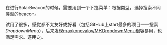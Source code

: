 在进行SolarBeacon的时候，需要用到一个下拉菜单：根据类型，选择搜索不同类型的beacon。

试用了很多，感觉都不太友好或好看（包括GitHub上start最多的项目——搜索*DropdownMenu*），后来发现[maxkonovalov/MKDropdownMenu](https://github.com/maxkonovalov/MKDropdownMenu)很容易用，也满足需求。遂用之。